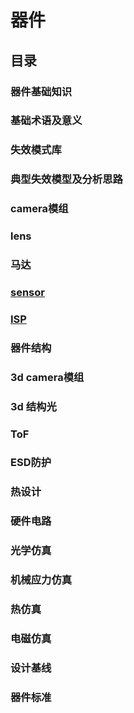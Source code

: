 # 器件

## 目录

### 器件基础知识

### 基础术语及意义

### 失效模式库

### 典型失效模型及分析思路

### camera模组

### lens

### 马达

### [sensor](./sensor.md)

### [ISP](./isp-system.md)

### 器件结构

### 3d camera模组

### 3d 结构光

### ToF

### ESD防护

### 热设计

### 硬件电路

### 光学仿真

### 机械应力仿真

### 热仿真

### 电磁仿真

### 设计基线

### 器件标准